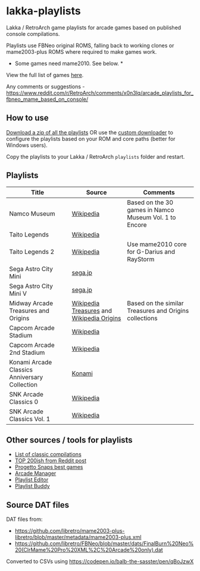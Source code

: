 # lakka-playlists

Lakka / RetroArch game playlists for arcade games based on published console compilations.

Playlists use FBNeo original ROMS, falling back to working clones or mame2003-plus ROMS where required to make games work.

* Some games need mame2010. See below. *

View the full list of games [here](https://github.com/balb/lakka-playlists/blob/main/ArcadePlaylists.csv).

Any comments or suggestions - https://www.reddit.com/r/RetroArch/comments/x0n3lq/arcade_playlists_for_fbneo_mame_based_on_console/

## How to use

[Download a zip of all the playlists](https://github.com/balb/lakka-playlists/raw/main/playlists.zip) OR 
use the [custom downloader](https://codepen.io/balb-the-sasster/full/QWrWpNW) to configure the playlists based on your ROM and core paths (better for Windows users).

Copy the playlists to your Lakka / RetroArch `playlists` folder and restart.

## Playlists

| Title                               | Source                                                             | Comments                                               |
| ----------------------------------- | ------------------------------------------------------------------ | ------------------------------------------------------ |
| Namco Museum                        | [Wikipedia](https://en.wikipedia.org/wiki/Namco_Museum)            | Based on the 30 games in Namco Museum Vol. 1 to Encore |
| Taito Legends                       | [Wikipedia](https://en.wikipedia.org/wiki/Taito_Legends)           |                                                        |
| Taito Legends 2                     | [Wikipedia](https://en.wikipedia.org/wiki/Taito_Legends_2)         | Use mame2010 core for G-Darius and RayStorm            |
| Sega Astro City Mini                | [sega.jp](https://sega.jp/astrocitymini/original/titlelist.html)   |                                                        |
| Sega Astro City Mini V              | [sega.jp](https://sega.jp/astrocitymini/v/titlelist.html)          |                                                        |
| Midway Arcade Treasures and Origins | [Wikipedia Treasures](https://en.wikipedia.org/wiki/Midway_Arcade_Treasures) and [Wikipedia Origins](https://en.wikipedia.org/wiki/Midway_Arcade_Origins) | Based on the similar Treasures and Origins collections |
| Capcom Arcade Stadium               | [Wikipedia](https://en.wikipedia.org/wiki/Capcom_Arcade_Stadium)   |                                                        |
| Capcom Arcade 2nd Stadium           | [Wikipedia](https://en.wikipedia.org/wiki/Capcom_Arcade_Stadium#Capcom_Arcade_2nd_Stadium)||
| Konami Arcade Classics Anniversary Collection | [Konami](https://www.konami.com/games/50th/ac/arcade/eu/en/) |                                                    |
| SNK Arcade Classics 0               | [Wikipedia](https://en.wikipedia.org/wiki/SNK_Arcade_Classics_Vol._1) ||
| SNK Arcade Classics Vol. 1          | [Wikipedia](https://en.wikipedia.org/wiki/SNK_Arcade_Classics_Vol._1) ||

## Other sources / tools for playlists

* [List of classic compilations](https://www.mobygames.com/game-group/classic-compilation-games)
* [TOP 200ish from Reddit post](https://www.reddit.com/r/MAME/comments/2rawpr/i_compiled_several_best_ofrecommended_arcade/)
* [Progetto Snaps best games](https://www.progettosnaps.net/bestgames/)
* [Arcade Manager](https://github.com/cosmo0/arcade-manager)
* [Playlist Editor](https://www.marcrobledo.com/retroarch-playlist-editor/)
* [Playlist Buddy](https://forums.libretro.com/t/retroarch-playlist-buddy-playlist-and-thumbnail-generation-app/8417)

## Source DAT files

DAT files from:

- https://github.com/libretro/mame2003-plus-libretro/blob/master/metadata/mame2003-plus.xml
- https://github.com/libretro/FBNeo/blob/master/dats/FinalBurn%20Neo%20(ClrMame%20Pro%20XML%2C%20Arcade%20only).dat

Converted to CSVs using https://codepen.io/balb-the-sasster/pen/qBoJzwX

